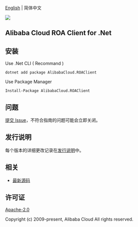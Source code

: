 [English](README.md) | 简体中文

![](https://aliyunsdk-pages.alicdn.com/icons/AlibabaCloud.svg)

## Alibaba Cloud ROA Client for .Net


## 安装

Use .Net CLI ( Recommand )

    dotnet add package AlibabaCloud.ROAClient

Use Package Manager

    Install-Package AlibabaCloud.ROAClient

## 问题
[提交 Issue](https://github.com/aliyun/tea-roa/issues/new)，不符合指南的问题可能会立即关闭。

## 发行说明
每个版本的详细更改记录在[发行说明](./ChangeLog.md)中。

## 相关
* [最新源码](https://github.com/aliyun/tea-roa/tree/master/csharp)

## 许可证
[Apache-2.0](http://www.apache.org/licenses/LICENSE-2.0)

Copyright (c) 2009-present, Alibaba Cloud All rights reserved.

